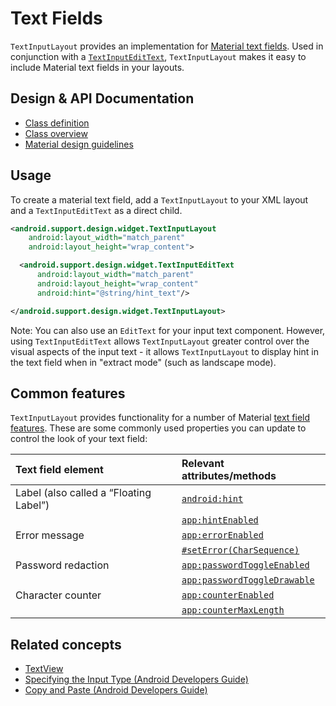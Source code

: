 <!--docs:
title: "Text Fields"
layout: detail
section: components
excerpt: "TextInputLayout provides a material text field with an animated floating label and other Material features.
iconId: text_field
path: /catalog/text-fields/
-->

# Text Fields

`TextInputLayout` provides an implementation for [Material text
fields](https://material.io/guidelines/components/text-fields.html). Used in
conjunction with a
[`TextInputEditText`](https://developer.android.com/reference/android/support/design/widget/TextInputEditText.html),
`TextInputLayout` makes it easy to include Material text fields in your layouts.

## Design & API Documentation

-   [Class
    definition](https://github.com/material-components/material-components-android/tree/master/lib/src/android/support/design/widget/TextInputLayout.java)
    <!--{: .icon-list-item.icon-list-item--link }-->
    <!-- Styles for list items requiring icons instead of standard bullets. -->
-   [Class
    overview](https://developer.android.com/reference/android/support/design/widget/TextInputLayout.html)
    <!--{: .icon-list-item.icon-list-item--link }-->
-   [Material design
    guidelines](https://material.io/guidelines/components/text-fields.html)
    <!--{: .icon-list-item.icon-list-item--spec }-->
<!--{: .icon-list }-->

## Usage

To create a material text field, add a `TextInputLayout` to your XML layout and
a `TextInputEditText` as a direct child.

```xml
<android.support.design.widget.TextInputLayout
    android:layout_width="match_parent"
    android:layout_height="wrap_content">

  <android.support.design.widget.TextInputEditText
      android:layout_width="match_parent"
      android:layout_height="wrap_content"
      android:hint="@string/hint_text"/>

</android.support.design.widget.TextInputLayout>
```

Note: You can also use an `EditText` for your input text component. However,
using `TextInputEditText` allows `TextInputLayout` greater control over the
visual aspects of the input text - it allows `TextInputLayout` to display hint
in the text field when in "extract mode" (such as landscape mode).

## Common features

`TextInputLayout` provides functionality for a number of Material [text field
features](https://material.io/guidelines/components/text-fields.html#text-fields-layout).
These are some commonly used properties you can update to control the look of
your text field:

Text field element                     | Relevant attributes/methods
:------------------------------------- | :--------------------------
Label (also called a “Floating Label”) | [`android:hint`](https://developer.android.com/reference/android/support/design/widget/TextInputLayout.html#attr_android:hint)
                                       | [`app:hintEnabled`](https://developer.android.com/reference/android/support/design/widget/TextInputLayout.html#attr_android.support.design:hintEnabled)
Error message                          | [`app:errorEnabled`](https://developer.android.com/reference/android/support/design/widget/TextInputLayout.html#attr_android.support.design:errorEnabled)
                                       | [`#setError(CharSequence)`](https://developer.android.com/reference/android/support/design/widget/TextInputLayout.html#setError\(java.lang.CharSequence\))
Password redaction                     | [`app:passwordToggleEnabled`](https://developer.android.com/reference/android/support/design/widget/TextInputLayout.html#attr_android.support.design:passwordToggleEnabled)
                                       | [`app:passwordToggleDrawable`](https://developer.android.com/reference/android/support/design/widget/TextInputLayout.html#attr_android.support.design:passwordToggleDrawable)
Character counter                      | [`app:counterEnabled`](https://developer.android.com/reference/android/support/design/widget/TextInputLayout.html#attr_android.support.design:counterEnabled)
                                       | [`app:counterMaxLength`](https://developer.android.com/reference/android/support/design/widget/TextInputLayout.html#attr_android.support.design:counterMaxLength)

## Related concepts

*   [TextView](https://developer.android.com/reference/android/widget/TextView.html)
*   [Specifying the Input Type (Android Developers
    Guide)](https://developer.android.com/training/keyboard-input/style.html)
*   [Copy and Paste (Android Developers
    Guide)](https://developer.android.com/guide/topics/text/copy-paste.html)
